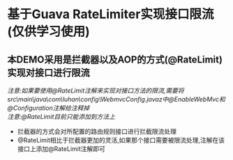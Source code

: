 # 基于Guava RateLimiter实现接口限流(仅供学习使用)
## 本DEMO采用是拦截器以及AOP的方式(@RateLimit)实现对接口进行限流

*注意:如果要使用@RateLimit注解来实现对接口方法的限流,需要将src\main\java\com\luhan\config\WebmvcConfig.javaz中@EnableWebMvc和@Configuration注解给注释掉*  
*注意:@RateLimit目前只能添加到方法上*

* 拦截器的方式会对所配置的路由规则接口进行拦截限流处理
* @RateLimit相比于拦截器更加的灵活,如果那个接口需要被限流处理,注解在该接口上添加@RateLimit注解即可